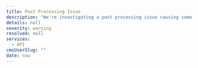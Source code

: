 ```yaml
---
title: Post Processing Issue
description: "We're investigating a post processing issue causing some builds to hang after being uploaded"
details: null
severity: warning
resolved: null
services:
  - API
cmsUserSlug: ""
date: now
---
```


